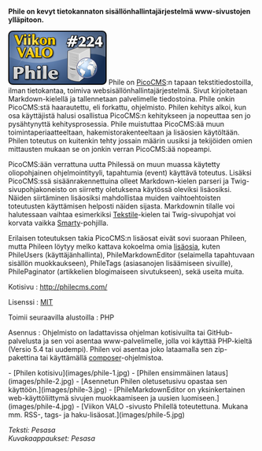 <!--
Title: 5x16 Phile - Viikon VALO #224
Date: 2015/04/24
Pageimage: valo224-phile.png
Tags: PHP,www
-->

**Phile on kevyt tietokannaton sisällönhallintajärjestelmä
www-sivustojen ylläpitoon.**

![](images/valo224-phile.png "fig:valo224-phile.png") Phile on
[PicoCMS](PicoCMS):n tapaan tekstitiedostoilla, ilman
tietokantaa, toimiva websisällönhallintajärjestelmä. Sivut kirjoitetaan
Markdown-kielellä ja tallennetaan palvelimelle tiedostoina. Phile onkin
PicoCMS:stä haarautettu, eli forkattu, ohjelmisto. Philen kehitys alkoi,
kun osa käyttäjistä halusi osallistua PicoCMS:n kehitykseen ja nopeuttaa
sen jo pysähtynyttä kehitysprosessia. Phile muistuttaa PicoCMS:ää muun
toimintaperiaatteeltaan, hakemistorakenteeltaan ja lisäosien käytöltään.
Philen toteutus on kuitenkin tehty jossain määrin uusiksi ja tekijöiden
omien mittausten mukaan se on jonkin verran PicoCMS:ää nopeampi.

PicoCMS:ään verrattuna uutta Philessä on muun muassa käytetty
oliopohjainen ohjelmointityyli, tapahtumia (event) käyttävä toteutus.
Lisäksi PicoCMS:ssä sisäänrakennettuina olleet Markdown-kielen parseri
ja Twig-sivupohjakoneisto on siirretty oletuksena käytössä oleviksi
lisäosiksi. Näiden siirtäminen lisäosiksi mahdollistaa muiden
vaihtoehtoisten toteutusten käyttämisen helposti näiden sijasta.
Markdownin tilalle voi halutessaan vaihtaa esimerkiksi
[Tekstile](https://en.wikipedia.org/wiki/Textile_%28markup_language%29)-kielen
tai Twig-sivupohjat voi korvata vaikka
[Smarty](http://www.smarty.net/docs/en/)-pohjilla.

Erilaisen toteutuksen takia PicoCMS:n lisäosat eivät sovi suoraan
Phileen, mutta Phileen löytyy melko kattava kokoelma omia
[lisäosia](https://github.com/PhileCMS/Phile/wiki/%5BCOMMUNITY%5D-Plugins),
kuten PhileUsers (käyttäjänhallinta), PhileMarkdownEditor (selaimella
tapahtuvaan sisällön muokkaukseen), PhileTags (asiasanojen lisäämiseen
sivuille), PhilePaginator (artikkelien blogimaiseen sivutukseen), sekä
useita muita.

Kotisivu
:   <http://philecms.com/>

Lisenssi
:   [MIT](MIT)

Toimii seuraavilla alustoilla
:   PHP

Asennus
:   Ohjelmisto on ladattavissa ohjelman kotisivuilta tai
    GitHub-palvelusta ja sen voi asentaa www-palvelimelle, jolla voi
    käyttää PHP-kieltä (Versio 5.4 tai uudempi). Philen voi asentaa joko
    lataamalla sen zip-pakettina tai käyttämällä
    [composer](https://getcomposer.org/)-ohjelmistoa.

<div class="psgallery" markdown="1">
-   [Philen kotisivu](images/phile-1.jpg)
-   [Philen ensimmäinen lataus](images/phile-2.jpg)
-   [Asennetun Philen oletusetusivu opastaa sen käyttöön.](images/phile-3.jpg)
-   [PhileMarkdownEditor on yksinkertainen web-käyttöliittymä sivujen muokkaamiseen ja uusien luomiseen.](images/phile-4.jpg)
-   [Viikon VALO -sivusto Philellä toteutettuna. Mukana mm. RSS-, tags- ja haku-lisäosat.](images/phile-5.jpg)
</div>

*Teksti: Pesasa* <br />
*Kuvakaappaukset: Pesasa*

